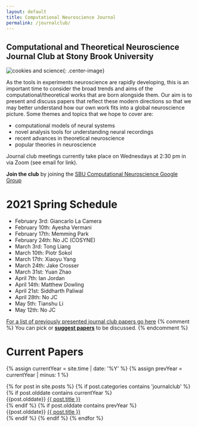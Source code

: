 ```yaml
---
layout: default
title: Computational Neuroscience Journal
permalink: /journalclub/
---
```

## Computational and Theoretical Neuroscience Journal Club at Stony Brook University

![cookies and science](/images/cookie.jpg){: .center-image}

As the tools in experiments neuroscience are rapidly developing, this is an important time to consider the broad trends and aims of the computational/theoretical works that are born alongside them.  Our aim is to present and discuss papers that reflect these modern directions so that we may better understand how our own work fits into a global neuroscience picture. Some themes and topics that we hope to cover are:

* computational models of neural systems
* novel analysis tools for understanding neural recordings
* recent advances in theoretical neuroscience
* popular theories in neuroscience

Journal club meetings currently take place on Wednesdays at 2:30 pm in via Zoom (see email for link).

**Join the club** by joining the [SBU Computational Neuroscience Google Group](https://groups.google.com/d/forum/sbu-computational-neuroscience/join)

# 2021 Spring Schedule
- February 3rd: Giancarlo La Camera
- February 10th: Ayesha Vermani
- February 17th: Memming Park
- February 24th: No JC (COSYNE)
- March 3rd: Tong Liang
- March 10th: Piotr Sokol
- March 17th: Xiaoyu Yang
- March 24th: Jake Crosser
- March 31st: Yuan Zhao
- April 7th: Ian Jordan
- April 14th: Matthew Dowling
- April 21st: Siddharth Paliwal
- April 28th: No JC
- May 5th: Tianshu Li
- May 12th: No JC

[For a list of previously presented journal club papers go here](/jc_archive)
{% comment %}
You can pick or [**suggest papers**](https://www.google.com/url?q=https://docs.google.com/document/d/17SuoVIIDbCae5GnxSHGO5BW2zbVP6wBCbaGGfgFLAOQ/edit?usp%3Dsharing&sa=D&ust=1472068897083000&usg=AFQjCNF5f_dZMloe4l3jWOm_mhxe7utbqw) to be discussed.
{% endcomment %}

# Current Papers 
{% assign currentYear = site.time | date: '%Y' %}
{% assign prevYear = currentYear | minus: 1 %}


<div class="posts">
  {% for post in site.posts %}
	{% if post.categories contains 'journalclub' %}
            {% if post.olddate contains currentYear %}
                <article class="post">
                {{post.olddate}}
                <a href="{{ site.baseurl }}{{ post.url }}">{{ post.title }}</a>
                </article>
             {% endif %}
             {% if post.olddate contains prevYear %}
                 <article class="post">
                 {{post.olddate}}
                 <a href="{{ site.baseurl }}{{ post.url }}">{{ post.title }}</a>
                 </article>
            {% endif %}
	{% endif %}
  {% endfor %}
</div>
